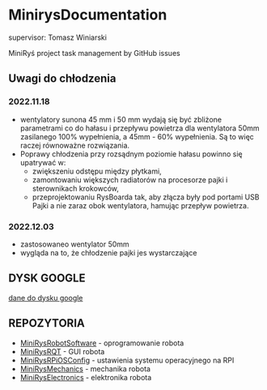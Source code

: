 # MinirysDocumentation

supervisor: Tomasz Winiarski

MiniRyś project task management by GitHub issues

## Uwagi do chłodzenia

### 2022.11.18 
- wentylatory sunona 45 mm i 50 mm wydają się być zbliżone parametrami co do hałasu i przepływu powietrza dla wentylatora 50mm zasilanego 100% wypełnienia, a 45mm - 60% wypełnienia. Są to więc raczej równoważne rozwiązania.
- Poprawy chłodzenia przy rozsądnym poziomie hałasu powinno się upatrywać w: 
  - zwiększeniu odstępu między płytkami, 
  - zamontowaniu większych radiatorów na procesorze pajki i sterownikach krokowców,
  - przeprojektowaniu RysBoarda tak, aby złącza były pod portami USB Pajki a nie zaraz obok wentylatora, hamując przepływ powietrza.
  
### 2022.12.03
- zastosowaneo wentylator 50mm
- wygląda na to, że chłodzenie pajki jes wystarczające

## DYSK GOOGLE
[dane do dysku google](./GOOGLE_ACCOUNT.md)


## REPOZYTORIA
- [MiniRysRobotSoftware](https://github.com/GroupOfRobots/MiniRysRobotSoftware) - oprogramowanie robota
- [MiniRysRQT](https://github.com/GroupOfRobots/MiniRysRQT) - GUI robota
- [MiniRysRPiOSConfig](https://github.com/GroupOfRobots/MiniRysRPiOSConfig) - ustawienia systemu operacyjnego na RPI
- [MiniRysMechanics](https://github.com/GroupOfRobots/MiniRysMechanics) - mechanika robota
- [MiniRysElectronics](https://github.com/GroupOfRobots/MiniRysElectronics) - elektronika robota

